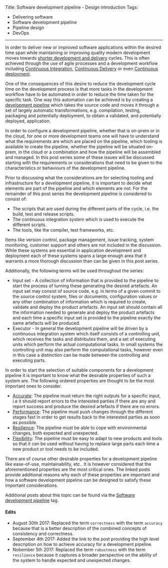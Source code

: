 Title: Software development pipeline - Design introduction
Tags:
  - Delivering software
  - Software development pipeline
  - Pipeline design
  - DevOps
---

In order to deliver new or improved software applications within the desired
time span while maintaining or improving quality modern development moves towards
[shorter development and delivery](https://techbeacon.com/doing-continuous-delivery-focus-first-reducing-release-cycle-times)
cycles. This is often achieved through the use of agile processes and a development
workflow including [Continuous Integration](https://en.wikipedia.org/wiki/Continuous_integration),
[Continuous Delivery](https://en.wikipedia.org/wiki/Continuous_delivery)
or even [Continuous deployment](https://www.agilealliance.org/glossary/continuous-deployment).

One of the consequences of this desire to reduce the development cycle time on the
development process is that more tasks in the development workflow
have to be automated in order to reduce the time taken for the specific task.
One way this automation can be achieved is by creating a
[development pipeline](http://www.informit.com/articles/article.aspx?p=1621865&seqNum=2) which
takes the source code and moves it through a set of largely automatic transformations, e.g. compilation,
testing, packaging and potentially deployment, to obtain a validated, and potentially deployed, application.

In order to configure a development pipeline, whether that is on-prem or in the cloud, for
one or more development teams one will have to understand what the requirements are which
are placed on the pipeline, which tooling is available to create the pipeline, whether the
pipeline will be situated on-prem, in the cloud or a combination and
how the pipeline will be assembled and managed. In this post series some of
these issues will be discussed starting with the requirements or considerations that need
to be given to the characteristics or behaviours of the development pipeline.

Prior to discussing what the considerations are for selecting tooling and infrastructure
for a development pipeline, it is important to decide what elements are part of the pipeline
and which elements are not. For the remainder of this
post series the development pipeline is considered to consist of:

- The scripts that are used during the different parts of the cycle, i.e. the build, test
  and release scripts.
- The continuous integration system which is used to execute the different scripts.
- The tools, like the compiler, test frameworks, etc.

Items like version control, package management, issue tracking, system monitoring,
customer support and others are not included in the discussion. While these systems
are essential in application development and deployment each of these systems spans
a large enough area that it warrants a more thorough discussion than can be given in
this post series.

Additionally, the following terms will be used throughout the series:

- Input set - A collection of information that is provided to the pipeline to start
  the process of turning these generating the desired artefacts. An input set may consist
  of source code, e.g. in terms of a given commit to the source control system, files or
  documents, configuration values or any other combination of information which is required
  to create, validate and deploy the product artefacts.
  An input set should contain all the information needed to generate and deploy the product
  artefacts and each time a specific input set is provided to the pipeline exactly the
  same artefacts will be produced.
- Executor - In general the development pipeline will be driven by a continuous integration
  system which itself consists of a controlling unit, which receives the tasks and distributes them,
  and a set of executing units which perform the actual computational tasks. In small systems
  the controlling unit may also perform the computational tasks, however even in this case
  a distinction can be made between the controlling and executing parts.

In order to start the selection of suitable components for a development pipeline
it is important to know what the desirable properties of such a system are. The following
ordered properties are thought to be the most important ones to consider.

- [Accurate](Software-development-pipeline-Design-accuracy.html): The pipeline must return the right
  outputs for a specific input, i.e it should report errors to the interested parties if there are any
  and report success and produce the desired artefacts if there are no errors.
- [Performance](Software-development-pipeline-Design-performance.html): The pipeline must push changes
  through the different stages fast in order to get results back to the interested parties as soon
  as possible.
- [Resilience](Software-development-pipeline-Design-resilience.html): The pipeline must be able to
  cope with environmental changes, both expected and unexpected.
- [Flexibility](Software-development-pipeline-Design-flexibility.html): The pipeline must be easy to
  adapt to new products and tools so that it can be used without having to replace large parts each
  time a new product or tool needs to be included.

There are of course other desirable properties for a development pipeline like ease-of-use,
maintainability, etc.. It is however considered that the aforementioned properties are the
most critical ones. The linked posts provide additional reasons why each of these properties
are important and how a software development pipeline can be designed to satisfy these important
considerations.

Additional posts about this topic can be found via the
[Software development pipeline](/tags/software-development-pipeline.html) tag.


#### Edits

- August 30th 2017: Replaced the term `correctness` with the term `accuracy` because that
  is a better description of the combined concepts of consistency and correctness.
- September 4th 2017: Added the link to the post providing the high level description on
  how to achieve accuracy for a development pipeline.
- Nobember 5th 2017: Replaced the term `robustness` with the term `resilience` because it
  captures a broader perspective on the ability of the system to handle expected and unexpected
  changes.
